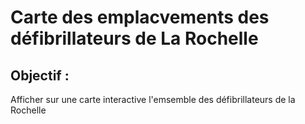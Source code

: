 # Carte des emplacvements des défibrillateurs de La Rochelle

## Objectif :

Afficher sur une carte interactive l'emsemble des défibrillateurs de la Rochelle